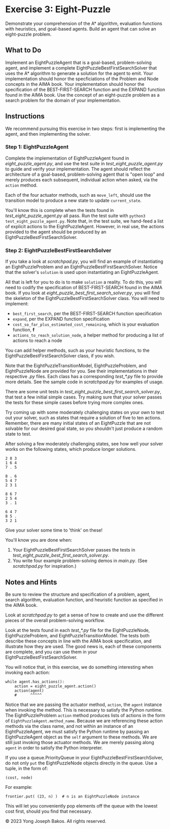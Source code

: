 # Exercise 3: Eight-Puzzle

Demonstrate your comprehension of the A* algorithm, evaluation functions with
heuristics, and goal-based agents. Build an agent that can solve an eight-puzzle
problem.

## What to Do

Implement an EightPuzzleAgent that is a goal-based, problem-solving agent, and
implement a complete EightPuzzleBestFirstSearchSolver that uses the A* algorithm
to generate a solution for the agent to emit. Your implementation should honor the
specficiations of the Problem and Node concepts in the AIMA book. Your implementation
should honor the specification of the BEST-FIRST-SEARCH function and the EXPAND
function found in the AIMA book. Use the concept of an eight-puzzle problem as a
search problem for the domain of your implementation.

## Instructions

We recommend pursuing this exercise in two steps: first is implementing the agent,
and then implementing the solver.

### Step 1: EightPuzzleAgent

Complete the implementation of EightPuzzleAgent found in *eight_puzzle_agent.py*,
and use the test suite in *test_eight_puzzle_agent.py* to guide and verify your
implementation. The agent should reflect the architecture of a goal-based,
problem-solving agent that is "open loop" and merely produces each subsequent,
individual action when asked, via the `action` method.

Each of the four actuator methods, such as `move_left`, should use the transition
model to produce a new state to update `current_state`.

You'll know this is complete when the tests found in *test_eight_puzzle_agent.py*
all pass. Run the test suite with `python3 test_eight_puzzle_agent.py`. Note that,
in the test suite, we hand-feed a list of explicit actions to the EightPuzzleAgent.
However, in real use, the actions provided to the agent should be produced by an
EightPuzzleBestFirstSearchSolver.

### Step 2: EightPuzzleBestFirstSearchSolver

If you take a look at *scratchpad.py*, you will find an example of instantiating
an EightPuzzleProblem and an EightPuzzleBestFirstSearchSolver. Notice that the
solver's `solution` is used upon instantiating an EightPuzzleAgent.

All that is left for you to do is to make `solution` a reality. To do this, you
will need to codify the specification of BEST-FIRST-SEARCH found in the AIMA book.
If you look at *eight_puzzle_best_first_search_solver.py*, you will find the
skeleton of the EightPuzzleBestFirstSearchSolver class. You will need to implement:

- `best_first_search`, per the BEST-FIRST-SEARCH function specification
- `expand`, per the EXPAND function specification
- `cost_so_far_plus_estimated_cost_remaining`, which is your evaluation function, **f**
- `actions_to_reach_solution_node`, a helper method for producing a list of actions to reach a node

You can add helper methods, such as your heuristic functions, to the
EightPuzzleBestFirstSearchSolver class, if you wish.

Note that the EightPuzzleTransitionModel, EightPuzzleProblem, and EightPuzzleNode
are provided for you. See their implementations in their respective *.py* files.
Each class has a corresponding *test_\*.py* file to provide more details. See
the sample code in *scratchpad.py* for examples of usage.

There are some unit tests in *test_eight_puzzle_best_first_search_solver.py*, that
test a few initial simple cases. Try making sure that your solver passes the tests
for these simple cases before trying more complex ones.

Try coming up with some moderately challenging states on your own to test out
your solver, such as states that require a solution of five to ten actions. Remember,
there are many initial states of an EightPuzzle that are not solvable for our
desired goal state, so you shouldn't just produce a random state to test.

After solving a few moderately challenging states, see how well your solver works
on the following states, which produce longer solutions.

```
2 8 3
1 6 4
7 . 5

8 . 6
5 4 7
2 3 1

8 6 7
2 5 4
3 . 1

6 4 7
8 5 .
3 2 1
```

Give your solver some time to 'think' on these!

You'll know you are done when:

1. Your EightPuzzleBestFirstSearchSolver passes the tests in *test_eight_puzzle_best_first_search_solver.py*.
2. You write four example problem-solving demos in _main.py_. (See *scratchpad.py* for inspiration.)

## Notes and Hints

Be sure to review the structure and specification of a problem, agent, search
algorithm, evaluation function, and heuristic function as specified in the AIMA book.

Look at *scratchpad.py* to get a sense of how to create and use the different
pieces of the overall problem-solving workflow.

Look at the tests found in each *test_\*.py* file for the EightPuzzleNode,
EightPuzzleProblem, and EightPuzzleTransitionModel. The tests both describe these
concepts in line with the AIMA book specification, and illustrate how they are used.
The good news is, each of these components are complete, and you can use them in
your EightPuzzleBestFirstSearchSolver.

You will notice that, in this exercise, we do something interesting when invoking
each action:

```
while agent.has_actions():
    action = eight_puzzle_agent.action()
    action(agent)
    #      ^^^^^
```

Notice that we are passing the actuator method, `action`, the `agent` instance
when invoking the method. This is necessary to satisfy the Python runtime. The
EightPuzzleProblem `action` method produces lists of actions in the form of
`EightPuzzleAgent.method_name`. Because we are referencing these action methods
via the class name, and not within an instance of an EightPuzzleAgent, we must
satisfy the Python runtime by passing an EightPuzzleAgent object as the `self`
argument to these methods. We are still just invoking those actuator methods.
We are merely passing along `agent` in order to satisfy the Python interpreter.

If you use a queue.PriorityQueue in your EightPuzzleBestFirstSearchSolver, do not
only `put` the EightPuzzleNode objects directly in the queue. Use a tuple, in the
form of:

```
(cost, node)
```

For example:

```
frontier.put( (23, n) )  # n is an EightPuzzleNode instance
```

This will let you conveniently pop elements off the queue with the lowest cost first,
should you find that necessary.

&copy; 2023 Yong Joseph Bakos. All rights reserved.

